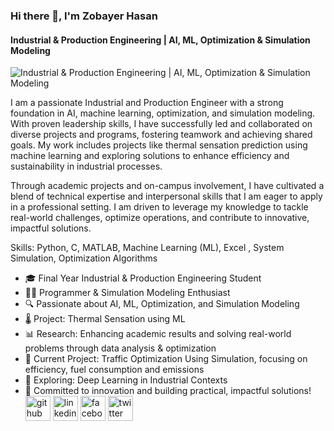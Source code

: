 ### Hi there 👋, I'm Zobayer Hasan
#### Industrial & Production Engineering | AI, ML, Optimization & Simulation Modeling
![Industrial & Production Engineering | AI, ML, Optimization & Simulation Modeling](https://media.licdn.com/dms/image/v2/D5616AQEyXShH-rEg8g/profile-displaybackgroundimage-shrink_350_1400/profile-displaybackgroundimage-shrink_350_1400/0/1729526885697?e=1743033600&v=beta&t=fDDCH4zV128VY6f_MEZaULuvYaRWH0ZXTlAIy60args)

I am a passionate Industrial and Production Engineer with a strong foundation in AI, machine learning, optimization, and simulation modeling. With proven leadership skills, I have successfully led and collaborated on diverse projects and programs, fostering teamwork and achieving shared goals. My work includes projects like thermal sensation prediction using machine learning and exploring solutions to enhance efficiency and sustainability in industrial processes.

Through academic projects and on-campus involvement, I have cultivated a blend of technical expertise and interpersonal skills that I am eager to apply in a professional setting. I am driven to leverage my knowledge to tackle real-world challenges, optimize operations, and contribute to innovative, impactful solutions.

Skills:  Python, C, MATLAB, Machine Learning (ML), Excel , System Simulation, Optimization Algorithms

- 🎓 Final Year Industrial & Production Engineering Student  
- 👨‍💻 Programmer & Simulation Modeling Enthusiast  
- 🔍 Passionate about AI, ML, Optimization, and Simulation Modeling  
- 🌡️ Project: Thermal Sensation using ML  
- 📊 Research: Enhancing academic results and solving real-world problems through data analysis & optimization  
- 🚦 Current Project: Traffic Optimization Using Simulation, focusing on efficiency, fuel consumption and emissions  
- 🌱 Exploring: Deep Learning in Industrial Contexts  
- 📌 Committed to innovation and building practical, impactful solutions!  
[<img src='https://cdn.jsdelivr.net/npm/simple-icons@3.0.1/icons/github.svg' alt='github' height='40'>](https://github.com/mzhzobayerhasan)  [<img src='https://cdn.jsdelivr.net/npm/simple-icons@3.0.1/icons/linkedin.svg' alt='linkedin' height='40'>](https://www.linkedin.com/in/zobayerhasan35/)  [<img src='https://cdn.jsdelivr.net/npm/simple-icons@3.0.1/icons/facebook.svg' alt='facebook' height='40'>](https://www.facebook.com/official.mzhzobayerhasan)  [<img src='https://cdn.jsdelivr.net/npm/simple-icons@3.0.1/icons/twitter.svg' alt='twitter' height='40'>](https://twitter.com/mzhzobayerhasan)  

